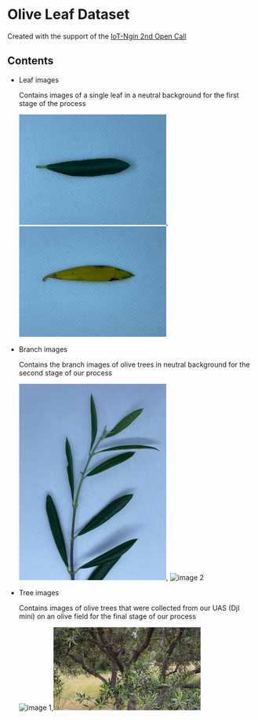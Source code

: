 # Olive Leaf Dataset

Created with the support of the [IoT-Ngin 2nd Open Call](https://iot-ngin.eu/)

## Contents

+ Leaf images

    Contains images of a single leaf in a neutral background for the first stage of the process 


  <img src="https://github.com/SparkWorksnet/olive-leaf-dataset/blob/master/leaf/137.jpg" alt="image 1" style="width:300px;">,<img src="https://github.com/SparkWorksnet/olive-leaf-dataset/blob/master/leaf/147.jpg" alt="image 2" style="width:300px;">
  
+ Branch images

  Contains the branch images of olive trees in neutral background for the second stage of our process 
  
   <img src="https://github.com/SparkWorksnet/olive-leaf-dataset/blob/master/branch/03.jpg" alt="image 1" style="width:300px;">, <img src="https://github.com/SparkWorksnet/olive-leaf-dataset/blob/master/branch/304.jpg" alt="image 2" style="width:300px;">


+ Tree images

  Contains images of olive trees that were collected from our UAS (DjI mini) on an olive field for the final stage  of our process

   <img src="https://github.com/SparkWorksnet/olive-leaf-dataset/blob/master/tree/71.jpg" alt="image 1" style="width:300px;">,<img src="https://github.com/SparkWorksnet/olive-leaf-dataset/blob/master/tree/37.jpg" alt="image 2" style="width:300px;">
